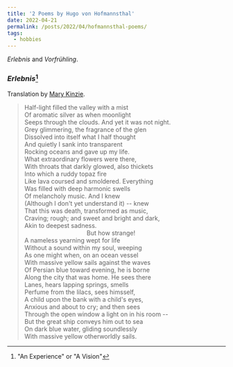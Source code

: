 ```yaml
---
title: '2 Poems by Hugo von Hofmannsthal'
date: 2022-04-21
permalink: /posts/2022/04/hofmannsthal-poems/
tags:
  - hobbies
---
```


_Erlebnis_ and _Vorfrühling_.

### _Erlebnis_[^title]
[^title]: "An Experience" or "A Vision"

Translation by [Mary Kinzie](https://www.poetryfoundation.org/poetrymagazine/browse?contentId=48276).

> Half-light filled the valley with a mist <br>
> Of aromatic silver as when moonlight <br>
> Seeps through the clouds. And yet it was not night. <br>
> Grey glimmering, the fragrance of the glen <br>
> Dissolved into itself what I half thought <br>
> And quietly I sank into transparent <br>
> Rocking oceans and gave up my life. <br>
> What extraordinary flowers were there, <br>
> With throats that darkly glowed, also thickets <br>
> Into which a ruddy topaz fire <br>
> Like lava coursed and smoldered. Everything <br>
> Was filled with deep harmonic swells  <br>
> Of melancholy music. And I knew <br>
> (Although I don't yet understand it) -- knew <br>
> That this was death, transformed as music, <br>
> Craving; rough; and sweet and bright and dark, <br>
> Akin to deepest sadness. <br>
> &emsp; &emsp; &emsp; &emsp; &emsp; &emsp;  &emsp; &emsp; But how strange! <br>
> A nameless yearning wept for life <br>
> Without a sound within my soul, weeping <br>
> As one might when, on an ocean vessel <br>
> With massive yellow sails against the waves <br>
> Of Persian blue toward evening, he is borne <br>
> Along the city that was home. He sees there <br>
> Lanes, hears lapping springs, smells <br>
> Perfume from the lilacs, sees himsself, <br>
> A child upon the bank with a child's eyes, <br>
> Anxious and about to cry; and then sees <br>
> Through the open window a light on in his room -- <br>
> But the great ship conveys him out to sea <br>
> On dark blue water, gliding soundlessly <br>
> With massive yellow otherworldly sails.

